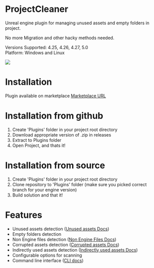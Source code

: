 # ProjectCleaner
Unreal engine plugin for managing unused assets and empty folders in project.

No more Migration and other hacky methods needed.

Versions Supported: 4.25, 4.26, 4.27, 5.0  
Platform: Windows and Linux

<img src="https://user-images.githubusercontent.com/8270558/162420930-760e035b-6e91-43c4-9cd0-0e0beddf8d31.png" />

# Installation
Plugin available on marketplace [Marketplace URL](https://www.unrealengine.com/marketplace/en-US/product/4d7f5dc837fc4b009bb91e678adf9fd0)

# Installation from github
1) Create 'Plugins' folder in your project root directory
2) Download appropriate version of .zip in releases
3) Extract to Plugins folder
4) Open Project, and thats it!

# Installation from source
1) Create 'Plugins' folder in your project root directory
2) Clone repository to 'Plugins' folder (make sure you picked correct branch for your engine version)
3) Build solution and that it!

# Features
* Unused assets detection ([Unused assets Docs](https://github.com/ashe23/ProjectCleaner/wiki/Unused-assets))
* Empty folders detection
* Non Engine files detection ([Non Engine Files Docs](https://github.com/ashe23/ProjectCleaner/wiki/Non-Engine-Files))
* Corrupted assets detection ([Corrupted assets Docs](https://github.com/ashe23/ProjectCleaner/wiki/Corrupted-Assets))
* Indirectly used assets detection ([Indirectly used assets Docs](https://github.com/ashe23/ProjectCleaner/wiki/Indirectly-used-assets))
* Configurable options for scanning
* Command line interface ([CLI docs](https://github.com/ashe23/ProjectCleaner/wiki/Command-line-interface))
